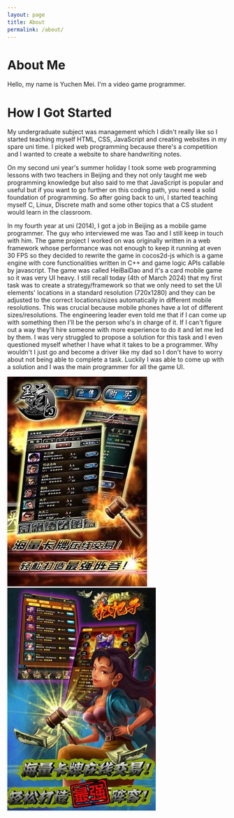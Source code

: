 ```yaml
---
layout: page
title: About
permalink: /about/
---
```


# About Me
Hello, my name is Yuchen Mei. I'm a video game programmer.

# How I Got Started
My undergraduate subject was management which I didn't really like so I started teaching myself HTML, CSS, JavaScript and creating websites in my spare uni time. I picked web programming because there's a competition and I wanted to create a website to share handwriting notes.<br />

On my second uni year's summer holiday I took some web programming lessons with two teachers in Beijing and they not only taught me web programming knowledge but also said to me that JavaScript is popular and useful but if you want to go further on this coding path, you need a solid foundation of programming. So after going back to uni, I started teaching myself C, Linux, Discrete math and some other topics that a CS student would learn in the classroom.

In my fourth year at uni (2014), I got a job in Beijing as a mobile game programmer. The guy who interviewed me was Tao and I still keep in touch with him. The game project I worked on was originally written in a web framework whose performance was not enough to keep it running at even 30 FPS so they decided to rewrite the game in cocos2d-js which is a game engine with core functionalities written in C++ and game logic APIs callable by javascript. The game was called HeiBaiDao and it's a card mobile game so it was very UI heavy. I still recall today (4th of March 2024) that my first task was to create a strategy/framework so that we only need to set the UI elements' locations in a standard resolution (720x1280) and they can be adjusted to the correct locations/sizes automatically in different mobile resolutions. This was crucial because mobile phones have a lot of different sizes/resolutions. The engineering leader even told me that if I can come up with something then I'll be the person who's in charge of it. If I can't figure out a way they'll hire someone with more experience to do it and let me led by them.
I was very struggled to propose a solution for this task and I even questioned myself whether I have what it takes to be a programmer. Why wouldn't I just go and become a driver like my dad so I don't have to worry about not being able to complete a task. Luckily I was able to come up with a solution and I was the main programmer for all the game UI.

![Hei Bai Dao](/assets/img/heibaidao.jpg)
![Wo Shi Kang Ba Zi](/assets/img/woshikangbazi.jpg)